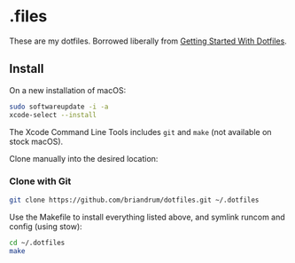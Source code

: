 # .files

These are my dotfiles. Borrowed liberally from [Getting Started With Dotfiles](https://medium.com/@webprolific/getting-started-with-dotfiles-43c3602fd789).

## Install

On a new installation of macOS:

```bash
sudo softwareupdate -i -a
xcode-select --install
```

The Xcode Command Line Tools includes `git` and `make` (not available on stock macOS).

Clone manually into the desired location:

### Clone with Git

```bash
git clone https://github.com/briandrum/dotfiles.git ~/.dotfiles
```

Use the Makefile to install everything listed above, and symlink runcom and config (using stow):

```bash
cd ~/.dotfiles
make
```
